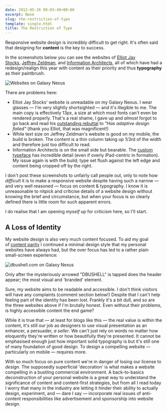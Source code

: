 ```yaml
---
date: 2012-05-26 09:03:48+00:00
excerpt: None
slug: the-restriction-of-type
template: single.html
title: The Restriction of Type
---
```


Responsive website design is incredibly difficult to get right. It's often said that designing for **content** is the key to success.

In the screenshots below you can see the websites of [Elliot Jay Stocks](http://elliotjaystocks.com/), [Jeffrey Zeldman](http://www.zeldman.com/), and [Information Architects](http://informationarchitects.net/), all of which have had a redesign/realign this year with content as their priority and thus **typography** as their paintbrush.

![Websites on Galaxy Nexus](/images/blog/2012/websites-on-nexus.png)

There are problems here:

* Elliot Jay Stocks' website is unreadable on my Galaxy Nexus. I wear glasses — I'm very slightly shortsighted — and it's illegible to me. The main copy is effectively 13px, a size at which most fonts can't even be rendered properly. That's a real shame, I gave up and *almost* forgot to go back and read his [outstanding rebuttal](http://elliotjaystocks.com/blog/has-adaptive-design-failed-of-course-it-bloody-hasnt/) to *"Has adaptive design failed"* (thank you Elliot, that was magnificent!)
* While text size on Jeffrey Zeldman's website is good on my mobile, the build is broken. The content is a thin column taking up 1/3rd of the width and therefore just too difficult to read.
* Information Architects is on the small side but bearable. The [custom typeface](http://informationarchitects.net/blog/responsive-typography/) has incredible detail (even if overly iPad-centric in formation). My issue again is with the build; type set flush against the left edge and content being cropped off by the right.


I don't post these screenshots to unfairly call people out, only to note how *difficult* it is to make a responsive website despite having such a narrow — and very well reasoned — focus on content & typography. I know it is unreasonable to nitpick and criticise details of a website design without knowing the brief and circumstance, but when your focus is so clearly defined there is little room for such apparent errors.

I do realise that I am opening *myself* up for criticism here, so I'll start.

## A Loss of Identity

My website design is also very much content focused. To aid my goal of [content parity](http://bradfrostweb.com/blog/mobile/content-parity/) I continued a minimal design style that my personal websites have always had, but the over focus has led to a rather plain small-screen experience:

![dbushell.com on Galaxy Nexus](/images/blog/2012/dbushell-on-nexus.png)

Only after the mysteriously arrowed "DBUSHELL" is tapped does the header appear; the most visual and 'branded' element.

Sure, my website aims to be readable and accessible. I don't think visitors will have any complaints (comment section below!) Despite that I can't help feeling part of the identity has been lost. Frankly it's a bit dull, and so are the three websites above if I'm brutally honest. Even without their problems, is highly accessible content the end game?

While it is true that — at least for blogs like this — the real value is within the content, it's still our job as designers to use visual presentation as an enhancer, a persuader, *a seller*. We can't just rely on words no matter how eloquently they're written or how beautifully they're presented. It cannot be emphasised enough just how important solid typography is but it's still one of many foundation of good design. To design a compelling website — particularly on mobile — requires more.

With so much focus on pure content we're in danger of losing our license to *design*. The supposedly superficial 'decoration' is what makes a website compelling in a bustling commercial environment. A back-to-basics deconstruction of your personal website is a great way to understand the significance of content and content-first strategies, but from all I read today I worry that many in the industry are letting it hinder their ability to actually design, experiment, and — dare I say — incorporate real issues of anti-content responsibilities like advertisement and sponsorship into website design.

